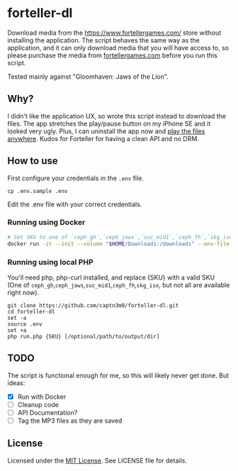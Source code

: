 # forteller-dl

Download media from the https://www.fortellergames.com/ store without installing the application. The script behaves the same way as the application, and it can only download media that you will have access to, so please purchase the media from [fortellergames.com](https://www.fortellergames.com) before you run this script.

Tested mainly against "Gloomhaven: Jaws of the Lion".

## Why?

I didn't like the application UX, so wrote this script instead to download the files. The app stretches the play/pause button on my iPhone SE and it looked very ugly. Plus, I can uninstall the app now and [play the files anywhere](https://www.defectivebydesign.org). Kudos for Forteller for having a clean API and no DRM.

## How to use

First configure your credentials in the `.env` file. 

`cp .env.sample .env`

Edit the .env file with your correct credentials.

### Running using Docker

```sh
# Set SKU to one of `ceph_gh`,`ceph_jaws`,`suc_mid1`,`ceph_fh`,`skg_iso`
docker run -it --init --volume "$HOME/Downloads:/downloads" --env-file .env ghcr.io/captn3m0/forteller-dl:main [SKU] /downloads
```

### Running using local PHP

You'll need php, php-curl installed, and replace {SKU} with a valid SKU (One of `ceph_gh`,`ceph_jaws`,`suc_mid1`,`ceph_fh`,`skg_iso`, but not all are available right now).

```
git clone https://github.com/captn3m0/forteller-dl.git
cd forteller-dl
set -a
source .env
set +a
php run.php {SKU} [/optional/path/to/output/dir]
```

## TODO

The script is functional enough for me, so this will likely never get done. But ideas:

- [x] Run with Docker
- [ ] Cleanup code
- [ ] API Documentation?
- [ ] Tag the MP3 files as they are saved

## License

Licensed under the [MIT License](https://nemo.mit-license.org/). See LICENSE file for details.